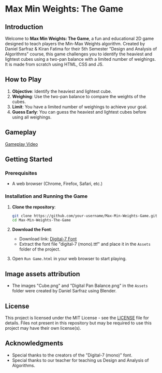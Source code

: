 # Max Min Weights: The Game

## Introduction

Welcome to **Max Min Weights: The Game**, a fun and educational 2D game designed to teach players the Min-Max Weights algorithm. Created by Daniel Sarfraz & Kiran Fatima for their 5th Semester "Design and Analysis of Algorithms" course, this game challenges you to identify the heaviest and lightest cubes using a two-pan balance with a limited number of weighings.
It is made from scratch using HTML, CSS and JS.

## How to Play

1. **Objective**: Identify the heaviest and lightest cube.
2. **Weighing**: Use the two-pan balance to compare the weights of the cubes.
3. **Limit**: You have a limited number of weighings to achieve your goal.
4. **Guess Early**: You can guess the heaviest and lightest cubes before using all weighings.

## Gameplay
[Gameplay Video]()

## Getting Started

### Prerequisites

- A web browser (Chrome, Firefox, Safari, etc.)

### Installation and Running the Game

1. **Clone the repository**:
   ```bash
   git clone https://github.com/your-username/Max-Min-Weights-Game.git
   cd Max-Min-Weights-The-Game
   ```

2. **Download the Font**:
   - Download link: [Digital-7 Font](https://www.dafont.com/digital-7.font)
   - Extract the font file "digital-7 (mono).ttf" and place it in the `Assets` folder of the project.

3. Open `Run Game.html` in your web browser to start playing.

## Image assets attribution

- The images "Cube.png" and "Digital Pan Balance.png" in the `Assets` folder were created by Daniel Sarfraz using Blender.

## License

This project is licensed under the MIT License - see the [LICENSE](LICENSE) file for details.
Files not present in this repository but may be required to use this project may have their own license(s).

## Acknowledgments

- Special thanks to the creators of the "Digital-7 (mono)" font.
- Special thanks to our teacher for teaching us Design and Analysis of Algorithms.
